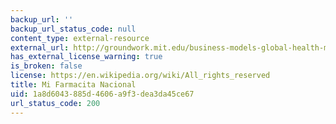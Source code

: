 ```yaml
---
backup_url: ''
backup_url_status_code: null
content_type: external-resource
external_url: http://groundwork.mit.edu/business-models-global-health-mi-farmacita-nacional/
has_external_license_warning: true
is_broken: false
license: https://en.wikipedia.org/wiki/All_rights_reserved
title: Mi Farmacita Nacional
uid: 1a8d6043-885d-4606-a9f3-dea3da45ce67
url_status_code: 200
---
```

